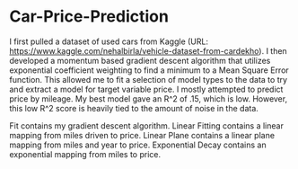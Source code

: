 # Car-Price-Prediction
I first pulled a dataset of used cars from Kaggle (URL: https://www.kaggle.com/nehalbirla/vehicle-dataset-from-cardekho). I then developed a momentum based  gradient descent algorithm that utilizes exponential coefficient weighting to find a minimum to a Mean Square Error function. This allowed me to fit a selection of model types to the data to try and extract a model for target variable price. I mostly attempted to predict price by mileage. My best model gave an R^2 of .15, which is low.  However, this low R^2 score is heavily tied to the amount of noise in the data. 

Fit contains my gradient descent algorithm. 
Linear Fitting contains a linear mapping from miles driven to price. 
Linear Plane contains a linear plane mapping from miles and year to price. 
Exponential Decay contains an exponential mapping from miles to price. 
